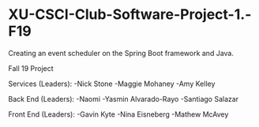# XU-CSCI-Club-Software-Project-1.-F19


Creating an event scheduler on the Spring Boot framework and Java. 


Fall 19 Project 


Services (Leaders): 
-Nick Stone 
-Maggie Mohaney 
-Amy Kelley

Back End (Leaders): 
-Naomi 
-Yasmin Alvarado-Rayo 
-Santiago Salazar


Front End (Leaders): 
-Gavin Kyte 
-Nina Eisneberg 
-Mathew McAvey
